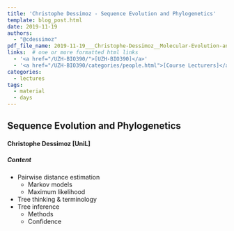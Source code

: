```yaml
---
title: 'Christophe Dessimoz - Sequence Evolution and Phylogenetics'
template: blog_post.html
date: 2019-11-19
authors:
  - "@cdessimoz"
pdf_file_name: 2019-11-19___Christophe-Dessimoz__Molecular-Evolution-and-Phylogenetics__UZH-BIO390-HS19-lecture-09.pdf
links:  # one or more formatted html links
  - '<a href="/UZH-BIO390/">[UZH-BIO390]</a>'
  - '<a href="/UZH-BIO390/categories/people.html">[Course Lecturers]</a>'
categories:
  - lectures
tags:
  - material
  - days
---
```


## Sequence Evolution and Phylogenetics
#### Christophe Dessimoz [UniL]

##### Content

- Pairwise distance estimation
   - Markov models
   - Maximum likelihood
- Tree thinking & terminology
- Tree inference
   - Methods
   - Confidence



